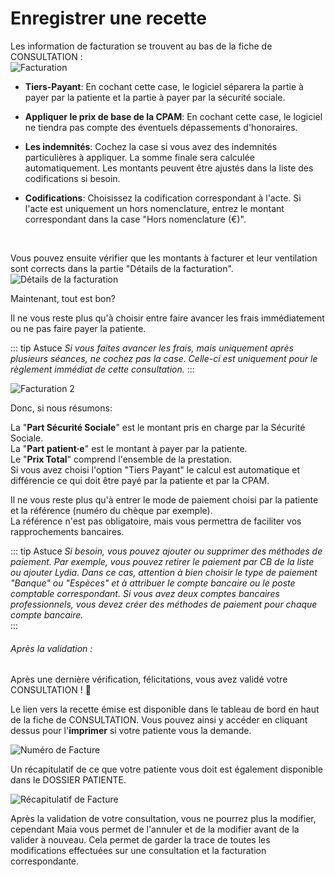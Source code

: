# Enregistrer une recette

Les information de facturation se trouvent au bas de la fiche de CONSULTATION :  
![Facturation](/img/first_steps/new_invoice/facturation.png)
<br>

- **Tiers-Payant**: En cochant cette case, le logiciel séparera la partie à payer par la patiente et la partie à payer par la sécurité sociale.

- **Appliquer le prix de base de la CPAM**: En cochant cette case, le logiciel ne tiendra pas compte des éventuels dépassements d'honoraires.

- **Les indemnités**: Cochez la case si vous avez des indemnités particulières à appliquer. La somme finale sera calculée automatiquement. Les montants peuvent être ajustés dans la liste des codifications si besoin.

- **Codifications**: Choisissez la codification correspondant à l'acte. Si l'acte est uniquement un hors nomenclature, entrez le montant correspondant dans la case "Hors nomenclature (€)".  

<br>

Vous pouvez ensuite vérifier que les montants à facturer et leur ventilation sont corrects dans la partie "Détails de la facturation".  
![Détails de la facturation](/img/first_steps/new_invoice/facturation1.png)


Maintenant, tout est bon?  

Il ne vous reste plus qu'à choisir entre faire avancer les frais immédiatement ou ne pas faire payer la patiente.

::: tip Astuce
*Si vous faites avancer les frais, mais uniquement après plusieurs séances, ne cochez pas la case. Celle-ci est uniquement pour le règlement immédiat de cette consultation.*
:::

![Facturation 2](/img/first_steps/new_invoice/facturation2.png)
<br>

Donc, si nous résumons:

La "**Part Sécurité Sociale**" est le montant pris en charge par la Sécurité Sociale.  
La "**Part patient·e**" est le montant à payer par la patiente.  
Le "**Prix Total**" comprend l'ensemble de la prestation.  
Si vous avez choisi l'option "Tiers Payant" le calcul est automatique et différencie ce qui doit être payé par la patiente et par la CPAM.

Il ne vous reste plus qu'à entrer le mode de paiement choisi par la patiente et la référence (numéro du chèque par exemple).  
La référence n'est pas obligatoire, mais vous permettra de faciliter vos rapprochements bancaires.  

::: tip Astuce
*Si besoin, vous pouvez ajouter ou supprimer des méthodes de paiement. Par exemple, vous pouvez retirer le paiement par CB de la liste ou ajouter Lydia. Dans ce cas, attention à bien choisir le type de paiement "Banque" ou "Espèces" et à attribuer le compte bancaire ou le poste comptable correspondant. Si vous avez deux comptes bancaires professionnels, vous devez créer des méthodes de paiement pour chaque compte bancaire.*  
:::

###### Après la validation :

Après une dernière vérification, félicitations, vous avez validé votre CONSULTATION ! 👏   

Le lien vers la recette émise est disponible dans le tableau de bord en haut de la fiche de CONSULTATION. Vous pouvez ainsi y accéder en cliquant dessus pour l'**imprimer** si votre patiente vous la demande.  

![Numéro de Facture](/img/first_steps/new_invoice/facturation3.png)
<br>

Un récapitulatif de ce que votre patiente vous doit est également disponible dans le DOSSIER PATIENTE.  

![Récapitulatif de Facture](/img/first_steps/new_invoice/facturation4.png)
<br>

Après la validation de votre consultation, vous ne pourrez plus la modifier, cependant Maia vous permet de l'annuler et de la modifier avant de la valider à nouveau.
Cela permet de garder la trace de toutes les modifications effectuées sur une consultation et la facturation correspondante.  